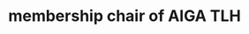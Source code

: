 ---
name: Callie Watson
title: membership chair of AIGA TLH
email: mailto:membership@tallahassee.aiga.org
instagramUrl: https://www.instagram.com/calic0calli3cat/
linkedinUrl: http://linkedin.com/in/calliemwatson
featuredImage: ../images/guests/callie-watson.png
posttype: guest
---